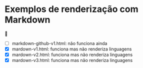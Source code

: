# Exemplos de renderização com **Markdown**

:rocket:

- [ ] markdown-github-v1.html: não funciona ainda
- [x] mardown-v1.html: funciona mas não renderiza linguagens
- [x] mardown-v2.html: funciona mas não renderiza linguagens
- [x] mardown-v3.html: funciona mas não renderiza linguagens
